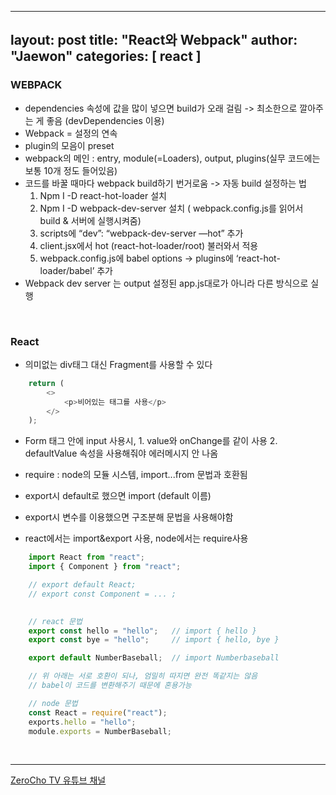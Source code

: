 

---
layout: post
title:  "React와 Webpack"
author: "Jaewon"
categories: [ react ]
---

### WEBPACK

- dependencies 속성에 값을 많이 넣으면 build가 오래 걸림 -> 최소한으로 깔아주는 게 좋음 (devDependencies 이용)
- Webpack = 설정의 연속
- plugin의 모음이 preset
- webpack의 메인 : entry, module(=Loaders), output, plugins(실무 코드에는 보통  10개 정도 들어있음)
- 코드를 바꿀 때마다 webpack build하기 번거로움
    ->  자동 build 설정하는 법
     1. Npm I -D react-hot-loader 설치
     2. Npm I -D webpack-dev-server 설치 ( webpack.config.js를 읽어서 build & 서버에 실행시켜줌)
     3. scripts에 “dev”: “webpack-dev-server —hot” 추가 
     4. client.jsx에서 hot (react-hot-loader/root) 불러와서 적용
     5. webpack.config.js에 babel options -> plugins에 ‘react-hot-loader/babel’ 추가
- Webpack dev server 는 output 설정된 app.js대로가 아니라 다른 방식으로 실행  

<br>

### React

- 의미없는 div태그 대신 Fragment를 사용할 수 있다

```javascript
    return (
        <>
            <p>비어있는 태그를 사용</p>
        </>
    );
```
- Form 태그 안에 input 사용시, 1. value와 onChange를 같이 사용 2. defaultValue 속성을 사용해줘야 에러메시지 안 나옴

- require : node의 모듈 시스템, import...from 문법과 호환됨
- export시 default로 했으면 import (default 이름)
- export시 변수를 이용했으면 구조분해 문법을 사용해야함 
- react에서는 import&export 사용, node에서는 require사용

```javascript
    import React from "react";
    import { Component } from "react";

    // export default React;
    // export const Component = ... ;

    
    // react 문법
    export const hello = "hello";   // import { hello }
    export const bye = "hello";     // import { hello, bye }

    export default NumberBaseball;  // import Numberbaseball

    // 위 아래는 서로 호환이 되나, 엄밀히 따지면 완전 똑같지는 않음
    // babel이 코드를 변환해주기 때문에 혼용가능

    // node 문법
    const React = require("react");
    exports.hello = "hello";
    module.exports = NumberBaseball;
```


<br>

_________________

[ZeroCho TV 유튜브 채널](https://www.youtube.com/channel/UCp-vBtwvBmDiGqjvLjChaJw)